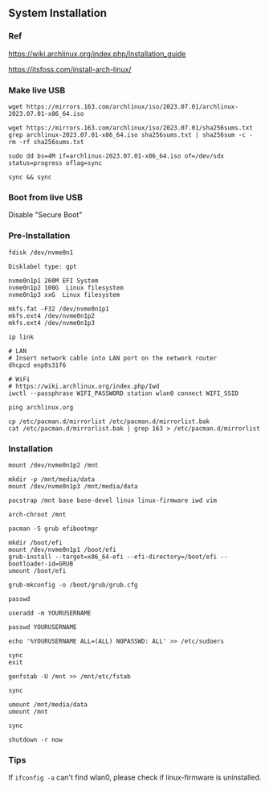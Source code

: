 ## System Installation

### Ref

https://wiki.archlinux.org/index.php/Installation_guide

https://itsfoss.com/install-arch-linux/

### Make live USB

```
wget https://mirrors.163.com/archlinux/iso/2023.07.01/archlinux-2023.07.01-x86_64.iso

wget https://mirrors.163.com/archlinux/iso/2023.07.01/sha256sums.txt
grep archlinux-2023.07.01-x86_64.iso sha256sums.txt | sha256sum -c -
rm -rf sha256sums.txt
```

```
sudo dd bs=4M if=archlinux-2023.07.01-x86_64.iso of=/dev/sdx status=progress oflag=sync

sync && sync
```

### Boot from live USB

Disable "Secure Boot"

### Pre-Installation

```
fdisk /dev/nvme0n1

Disklabel type: gpt

nvme0n1p1 260M EFI System
nvme0n1p2 100G  Linux filesystem
nvme0n1p3 xxG  Linux filesystem
```

```
mkfs.fat -F32 /dev/nvme0n1p1
mkfs.ext4 /dev/nvme0n1p2
mkfs.ext4 /dev/nvme0n1p3
```

```
ip link

# LAN
# Insert network cable into LAN port on the network router
dhcpcd enp0s31f6

# WiFi
# https://wiki.archlinux.org/index.php/Iwd
iwctl --passphrase WIFI_PASSWORD station wlan0 connect WIFI_SSID

ping archlinux.org
```

```
cp /etc/pacman.d/mirrorlist /etc/pacman.d/mirrorlist.bak
cat /etc/pacman.d/mirrorlist.bak | grep 163 > /etc/pacman.d/mirrorlist
```

### Installation

```
mount /dev/nvme0n1p2 /mnt

mkdir -p /mnt/media/data
mount /dev/nvme0n1p3 /mnt/media/data
```

```
pacstrap /mnt base base-devel linux linux-firmware iwd vim
```

```
arch-chroot /mnt

pacman -S grub efibootmgr

mkdir /boot/efi
mount /dev/nvme0n1p1 /boot/efi
grub-install --target=x86_64-efi --efi-directory=/boot/efi --bootloader-id=GRUB
umount /boot/efi

grub-mkconfig -o /boot/grub/grub.cfg

passwd

useradd -m YOURUSERNAME

passwd YOURUSERNAME

echo '%YOURUSERNAME ALL=(ALL) NOPASSWD: ALL' >> /etc/sudoers

sync
exit
```

```
genfstab -U /mnt >> /mnt/etc/fstab
```

```
sync

umount /mnt/media/data
umount /mnt

sync

shutdown -r now
```

### Tips

If `ifconfig -a` can't find wlan0, please check if linux-firmware is uninstalled.

